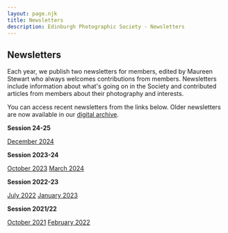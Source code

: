 ```yaml
---
layout: page.njk
title: Newsletters
description: Edinburgh Photographic Society - Newsletters
---
```


## Newsletters

Each year, we publish two newsletters for members, edited by Maureen Stewart who always welcomes contributions from members. Newsletters include information about what's going on in the Society and contributed articles from members about their photography and interests.

You can access recent newsletters from the links below. Older newsletters are now available in our [digital archive](/archive-intro/).

**Session 24-25**

[December 2024](https://www.dropbox.com/scl/fi/n59u6p217bm2f16q7osfy/202412_EPS_Bulletin_Autumn-Winter-2024.pdf?rlkey=t350fulzek5ddis5md18wgown&st=qitqcjgm&dl=0)

**Session 2023-24**

[October 2023](https://www.dropbox.com/scl/fi/huriamhs4b9vz52h5pe4u/202309_EPS_Bulletin_Summer-2023.pdf?rlkey=8aj394rao20zmdcapfph7bu5r&dl=0)
[March 2024](https://www.dropbox.com/scl/fi/c3008mie4o7m2pvy0o3wi/2024-03_EPS_Bulletin_Spring-2024.pdf?rlkey=ety75r76e73nn3asurt2hgynl&dl=0)

**Session 2022-23**

[July 2022](https://www.dropbox.com/scl/fi/a4s4ded149rv740nvjgv4/2022-07_EPS-Bulletin_Summer-2022-2.pdf?rlkey=lmm0bos1cduk49pzb8lt4xzzy&dl=0)
[January 2023](https://www.dropbox.com/scl/fi/2cur1e6kl6ktp7igve3b8/2023-01-EPS-Bulletin_-Winter-2022.pdf?rlkey=k9u5jrw2ew72flkyi4qrk4496&dl=0)

**Session 2021/22**

[October 2021](https://www.dropbox.com/scl/fi/3bc69hew7rbf30seur5np/2021-09-EPS-Bulletin-Summer-2021.pdf?rlkey=exqtacodcxgj8xw55xkz9slaj&dl=0)
[February 2022](https://www.dropbox.com/scl/fi/0xeugkp214uii3u0ik1yn/2022-02-EPS-Bulletin-Winter-2021.pdf?rlkey=lryyjlqe1xyqzuhd0c7z2qc5u&dl=0)

